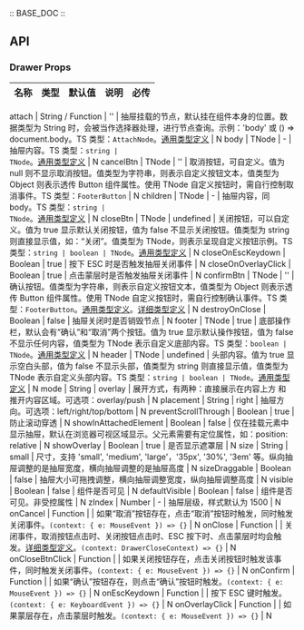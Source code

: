 :: BASE_DOC ::

## API
### Drawer Props

名称 | 类型 | 默认值 | 说明 | 必传
-- | -- | -- | -- | --

attach | String / Function | '' | 抽屉挂载的节点，默认挂在组件本身的位置。数据类型为 String 时，会被当作选择器处理，进行节点查询。示例：'body' 或 () => document.body。TS 类型：`AttachNode`。[通用类型定义](https://github.com/Tencent/tdesign-react/blob/main/src/common.ts) | N
body | TNode | - | 抽屉内容。TS 类型：<code>string &#124; TNode</code>。[通用类型定义](https://github.com/Tencent/tdesign-react/blob/main/src/common.ts) | N
cancelBtn | TNode | '' | 取消按钮，可自定义。值为 null 则不显示取消按钮。值类型为字符串，则表示自定义按钮文本，值类型为 Object 则表示透传 Button 组件属性。使用 TNode 自定义按钮时，需自行控制取消事件。TS 类型：`FooterButton` | N
children | TNode | - | 抽屉内容，同 body。TS 类型：<code>string &#124; TNode</code>。[通用类型定义](https://github.com/Tencent/tdesign-react/blob/main/src/common.ts) | N
closeBtn | TNode | undefined | 关闭按钮，可以自定义。值为 true 显示默认关闭按钮，值为 false 不显示关闭按钮。值类型为 string 则直接显示值，如：“关闭”。值类型为 TNode，则表示呈现自定义按钮示例。TS 类型：<code>string &#124; boolean &#124; TNode</code>。[通用类型定义](https://github.com/Tencent/tdesign-react/blob/main/src/common.ts) | N
closeOnEscKeydown | Boolean | true | 按下 ESC 时是否触发抽屉关闭事件 | N
closeOnOverlayClick | Boolean | true | 点击蒙层时是否触发抽屉关闭事件 | N
confirmBtn | TNode | '' | 确认按钮。值类型为字符串，则表示自定义按钮文本，值类型为 Object 则表示透传 Button 组件属性。使用 TNode 自定义按钮时，需自行控制确认事件。TS 类型：`FooterButton`。[通用类型定义](https://github.com/Tencent/tdesign-react/blob/develop/src/common.ts)。[详细类型定义](https://github.com/Tencent/tdesign-react/blob/develop/src/drawer/type.ts) | N
destroyOnClose | Boolean | false | 抽屉关闭时是否销毁节点 | N
footer | TNode | true | 底部操作栏，默认会有“确认”和“取消”两个按钮。值为 true 显示默认操作按钮，值为 false 不显示任何内容，值类型为 TNode 表示自定义底部内容。TS 类型：<code>boolean &#124; TNode</code>。[通用类型定义](https://github.com/Tencent/tdesign-react/blob/main/src/common.ts) | N
header | TNode | undefined | 头部内容。值为 true 显示空白头部，值为 false 不显示头部，值类型为 string 则直接显示值，值类型为 TNode 表示自定义头部内容。TS 类型：<code>string &#124; boolean &#124; TNode</code>。[通用类型定义](https://github.com/Tencent/tdesign-react/blob/main/src/common.ts) | N
mode | String | overlay | 展开方式，有两种：直接展示在内容上方 和 推开内容区域。可选项：overlay/push | N
placement | String | right | 抽屉方向。可选项：left/right/top/bottom | N
preventScrollThrough | Boolean | true | 防止滚动穿透 | N
showInAttachedElement | Boolean | false | 仅在挂载元素中显示抽屉，默认在浏览器可视区域显示。父元素需要有定位属性，如：position: relative | N
showOverlay | Boolean | true | 是否显示遮罩层 | N
size | String | small | 尺寸，支持 'small', 'medium', 'large'，'35px', '30%',  '3em' 等。纵向抽屉调整的是抽屉宽度，横向抽屉调整的是抽屉高度 | N
sizeDraggable | Boolean | false | 抽屉大小可拖拽调整，横向抽屉调整宽度，纵向抽屉调整高度 | N
visible | Boolean | false | 组件是否可见 | N
defaultVisible | Boolean | false | 组件是否可见。非受控属性 | N
zIndex | Number | - | 抽屉层级，样式默认为 1500 | N
onCancel | Function |  | 如果“取消”按钮存在，点击“取消”按钮时触发，同时触发关闭事件。`(context: { e: MouseEvent }) => {}` | N
onClose | Function |  | 关闭事件，取消按钮点击时、关闭按钮点击时、ESC 按下时、点击蒙层时均会触发。[详细类型定义](https://github.com/Tencent/tdesign-react/blob/develop/src/drawer/type.ts)。`(context: DrawerCloseContext) => {}` | N
onCloseBtnClick | Function |  | 如果关闭按钮存在，点击关闭按钮时触发该事件，同时触发关闭事件。`(context: { e: MouseEvent }) => {}` | N
onConfirm | Function |  | 如果“确认”按钮存在，则点击“确认”按钮时触发。`(context: { e: MouseEvent }) => {}` | N
onEscKeydown | Function |  | 按下 ESC 键时触发。`(context: { e: KeyboardEvent }) => {}` | N
onOverlayClick | Function |  | 如果蒙层存在，点击蒙层时触发。`(context: { e: MouseEvent }) => {}` | N
